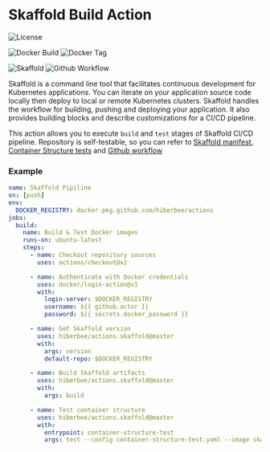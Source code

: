# Skaffold Build Action

![License](https://img.shields.io/github/license/hiberbee/actions.skaffold?style=flat-square)

![Docker Build](https://img.shields.io/docker/cloud/build/hiberb/skaffold?label=Docker%20Build&style=flat-square)
![Docker Tag](https://img.shields.io/docker/v/hiberb/skaffold?label=hiberb%2Fskaffold&style=flat-square)

![Skaffold](https://img.shields.io/github/workflow/status/hiberbee/actions.skaffold/Skaffold?label=Github%20Workflow&style=flat-square) 
![Github Workflow](https://img.shields.io/github/v/tag/hiberbee/actions.skaffold?label=hiberbee%2Factions.skaffold&style=flat-square)

Skaffold is a command line tool that facilitates continuous development for Kubernetes applications. You can iterate on your application source code locally then deploy to local or remote Kubernetes clusters. Skaffold handles the workflow for building, pushing and deploying your application. It also provides building blocks and describe customizations for a CI/CD pipeline.

This action allows you to execute `build` and `test` stages of Skaffold CI/CD pipeline. Repository is self-testable, so you can refer to [Skaffold manifest](skaffold.yaml), [Container Structure tests](container-structure-test.yaml) and [Github workflow](.github/workflows/skaffold.yml)

### Example

```yaml
name: Skaffold Pipiline
on: [push]
env:
  DOCKER_REGISTRY: docker.pkg.github.com/hiberbee/actions
jobs:
  build:
    name: Build & Test Docker images
    runs-on: ubuntu-latest
    steps:
      - name: Checkout repository sources
        uses: actions/checkout@v2

      - name: Authenticate with Docker credentials
        uses: docker/login-action@v1
        with:
          login-server: $DOCKER_REGISTRY
          username: ${{ github.actor }}
          password: ${{ secrets.docker_password }}

      - name: Get Skaffold version
        uses: hiberbee/actions.skaffold@master
        with:
          args: version
          default-repo: $DOCKER_REGISTRY

      - name: Build Skaffold artifacts
        uses: hiberbee/actions.skaffold@master
        with:
          args: build

      - name: Test container structure
        uses: hiberbee/actions.skaffold@master
        with:
          entrypoint: container-structure-test
          args: test --config container-structure-test.yaml --image skaffold

```

